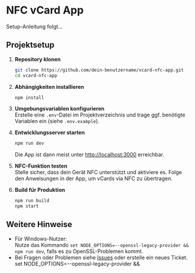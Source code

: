 # NFC vCard App

Setup-Anleitung folgt...
## Projektsetup

1. **Repository klonen**
    ```bash
    git clone https://github.com/dein-benutzername/vcard-nfc-app.git
    cd vcard-nfc-app
    ```

2. **Abhängigkeiten installieren**
    ```bash
    npm install
    ```

3. **Umgebungsvariablen konfigurieren**  
    Erstelle eine `.env`-Datei im Projektverzeichnis und trage ggf. benötigte Variablen ein (siehe `.env.example`).

4. **Entwicklungsserver starten**
    ```bash
    npm run dev
    ```
    Die App ist dann meist unter [http://localhost:3000](http://localhost:3000) erreichbar.

5. **NFC-Funktion testen**  
    Stelle sicher, dass dein Gerät NFC unterstützt und aktiviere es. Folge den Anweisungen in der App, um vCards via NFC zu übertragen.

6. **Build für Produktion**
    ```bash
    npm run build
    npm start
    ```

## Weitere Hinweise

- Für Windows-Nutzer:  
  Nutze das Kommando `set NODE_OPTIONS=--openssl-legacy-provider && npm run dev`, falls es zu OpenSSL-Problemen kommt.
- Bei Fragen oder Problemen siehe [Issues](https://github.com/dein-benutzername/vcard-nfc-app/issues) oder erstelle ein neues Ticket.
set NODE_OPTIONS=--openssl-legacy-provider && 